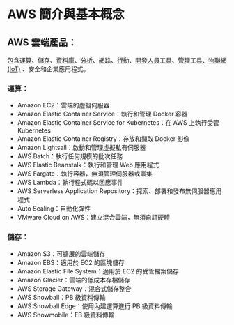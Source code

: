 # AWS 簡介與基本概念

## AWS 雲端產品：

包含[運算](https://aws.amazon.com/tw/products/compute/)、[儲存](https://aws.amazon.com/tw/products/storage/)、[資料庫](https://aws.amazon.com/tw/products/databases/)、[分析](https://aws.amazon.com/tw/products/analytics/)、[網路](https://aws.amazon.com/tw/products/networking/)、[行動](https://aws.amazon.com/tw/mobile/)、[開發人員工具](https://aws.amazon.com/tw/products/developer-tools/)、[管理工具](https://aws.amazon.com/tw/products/management/)、[物聯網 \(IoT\)](https://aws.amazon.com/tw/iot/) 、安全和企業應用程式。

### 運算：

* Amazon EC2：雲端的虛擬伺服器
* Amazon Elastic Container Service：執行和管理 Docker 容器
* Amazon Elastic Container Service for Kubernetes：在 AWS 上執行受管 Kubernetes
* Amazon Elastic Container Registry：存放和擷取 Docker 影像
* Amazon Lightsail：啟動和管理虛擬私有伺服器
* AWS Batch：執行任何規模的批次任務
* AWS Elastic Beanstalk：執行和管理 Web 應用程式
* AWS Fargate：執行容器，無須管理伺服器或叢集
* AWS Lambda：執行程式碼以回應事件
* AWS Serverless Application Repository：探索、部署和發布無伺服器應用程式
* Auto Scaling：自動化彈性
* VMware Cloud on AWS：建立混合雲端，無須自訂硬體

### 儲存：

* Amazon S3：可擴展的雲端儲存
* Amazon EBS：適用於 EC2 的區塊儲存
* Amazon Elastic File System：適用於 EC2 的受管檔案儲存
* Amazon Glacier：雲端的低成本存檔儲存
* AWS Storage Gateway：混合式儲存整合
* AWS Snowball：PB 級資料傳輸
* AWS Snowball Edge：使用內建運算進行 PB 級資料傳輸
* AWS Snowmobile：EB 級資料傳輸



